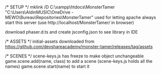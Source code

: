 /* SETUP */
mklink /D C:\xampp\htdocs\MonsterTamer "C:\Users\AldinMUSIC\OneDrive - MEWO\Bureau\Repositories\MonsterTamer"
used for letting apache always start this server (use http://localhost/MonsterTamer/ in browser)

download phaser.d.ts and create jsconfig.json to see library in IDE

/* ASSETS */
initial-assets downloaded from https://github.com/devshareacademy/monster-tamer/releases/tag/assets

/* SCENES */
scene-keys.js has freeze to make object unchangeable
game.scene.add(name, class) to add a scene (scene-keys.js holds all the names)
game.scene.start(name) to start it